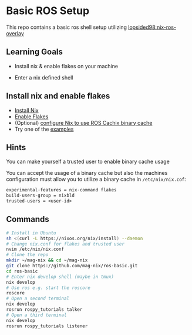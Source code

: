 # Basic ROS Setup

This repo contains a basic ros shell setup utilizing [lopsided98:nix-ros-overlay](https://github.com/lopsided98/nix-ros-overlay)


## Learning Goals

- Install nix & enable flakes on your machine

- Enter a nix defined shell

## Install nix and enable flakes

- [Install Nix](https://nixos.org/download.html)
- [Enable Flakes](https://wiki.nixos.org/wiki/Flakes)
- (Optional) [configure Nix to use ROS Cachix binary cache](https://github.com/lopsided98/nix-ros-overlay#configure-binary-cache)
- Try one of the [examples](https://github.com/lopsided98/nix-ros-overlay#examples)

## Hints

You can make yourself a trusted user to enable binary cache usage

You can accept the usage of a binary cache but also the machines configuration must allow you to utilize a binary cache in `/etc/nix/nix.cof`:

``` nix
experimental-features = nix-command flakes
build-users-group = nixbld
trusted-users = <user-id>
```

## Commands

```bash
# Install in Ubuntu
sh <(curl -L https://nixos.org/nix/install) --daemon
# Change nix.conf for flakes and trusted user
nvim /etc/nix/nix.conf
# Clone the repo
mkdir ~/mag-nix && cd ~/mag-nix
git clone https://github.com/mag-nix/ros-basic.git
cd ros-basic
# Enter nix develop shell (maybe in tmux)
nix develop
# Use ros e.g. start the roscore
roscore
# Open a second terminal
nix develop
rosrun rospy_tutorials talker
# Open a third terminal
nix develop
rosrun rospy_tutorials listener
```
